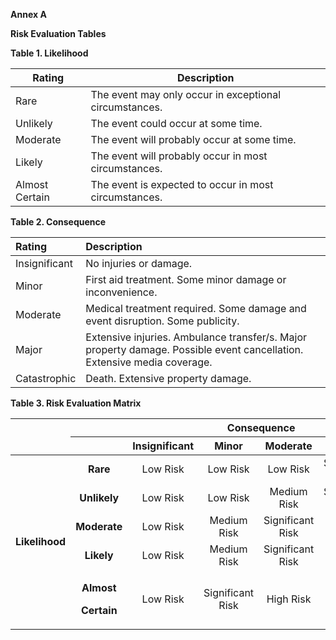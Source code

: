 **Annex A**

**Risk Evaluation Tables**

**Table 1. Likelihood**

| **Rating**     | **Description**                                        |
|----------------|--------------------------------------------------------|
| Rare           | The event may only occur in exceptional circumstances. |
| Unlikely       | The event could occur at some time.                    |
| Moderate       | The event will probably occur at some time.            |
| Likely         | The event will probably occur in most circumstances.   |
| Almost Certain | The event is expected to occur in most circumstances.  |

**Table 2. Consequence**

| **Rating** | **Description** |
|:---|:---|
| Insignificant | No injuries or damage. |
| Minor | First aid treatment. Some minor damage or inconvenience. |
| Moderate | Medical treatment required. Some damage and event disruption. Some publicity. |
| Major | Extensive injuries. Ambulance transfer/s. Major property damage. Possible event cancellation. Extensive media coverage. |
| Catastrophic | Death. Extensive property damage. |

**Table 3. Risk Evaluation Matrix**

<table>
<colgroup>
<col style="width: 5%" />
<col style="width: 14%" />
<col style="width: 16%" />
<col style="width: 13%" />
<col style="width: 14%" />
<col style="width: 15%" />
<col style="width: 19%" />
</colgroup>
<thead>
<tr>
<th rowspan="2" style="text-align: left;"></th>
<th colspan="6"
style="text-align: center;"><strong>Consequence</strong></th>
</tr>
<tr>
<th style="text-align: center;"></th>
<th style="text-align: center;"><strong>Insignificant</strong></th>
<th style="text-align: center;"><strong>Minor</strong></th>
<th style="text-align: center;"><strong>Moderate</strong></th>
<th style="text-align: center;"><strong>Major</strong></th>
<th style="text-align: center;"><strong>Catastrophic</strong></th>
</tr>
</thead>
<tbody>
<tr>
<td rowspan="5"
style="text-align: center;"><strong>Likelihood</strong></td>
<td style="text-align: center;"><strong>Rare</strong></td>
<td style="text-align: center;">Low Risk</td>
<td style="text-align: center;">Low Risk</td>
<td style="text-align: center;">Low Risk</td>
<td style="text-align: center;">Significant Risk</td>
<td style="text-align: center;">Significant Risk</td>
</tr>
<tr>
<td style="text-align: center;"><strong>Unlikely</strong></td>
<td style="text-align: center;">Low Risk</td>
<td style="text-align: center;">Low Risk</td>
<td style="text-align: center;">Medium Risk</td>
<td style="text-align: center;">Significant Risk</td>
<td style="text-align: center;">High Risk</td>
</tr>
<tr>
<td style="text-align: center;"><strong>Moderate</strong></td>
<td style="text-align: center;">Low Risk</td>
<td style="text-align: center;">Medium Risk</td>
<td style="text-align: center;">Significant Risk</td>
<td style="text-align: center;">High Risk</td>
<td style="text-align: center;">High Risk</td>
</tr>
<tr>
<td style="text-align: center;"><strong>Likely</strong></td>
<td style="text-align: center;">Low Risk</td>
<td style="text-align: center;">Medium Risk</td>
<td style="text-align: center;">Significant Risk</td>
<td style="text-align: center;">High Risk</td>
<td style="text-align: center;">High Risk</td>
</tr>
<tr>
<td style="text-align: center;"><p><strong>Almost</strong></p>
<p><strong>Certain</strong></p></td>
<td style="text-align: center;">Low Risk</td>
<td style="text-align: center;">Significant Risk</td>
<td style="text-align: center;">High Risk</td>
<td style="text-align: center;">High Risk</td>
<td style="text-align: center;">High Risk</td>
</tr>
</tbody>
</table>
